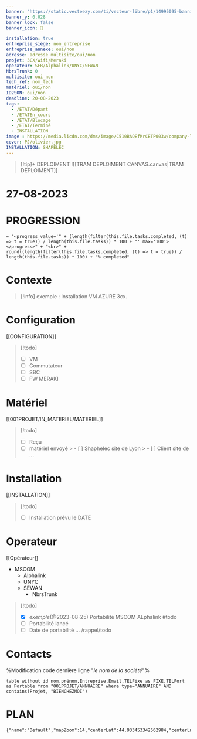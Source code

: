 ```yaml
---
banner: "https://static.vecteezy.com/ti/vecteur-libre/p1/14995095-banniere-de-gestion-de-projet-icone-web-illustrationle-pour-le-conseil-aux-entreprises-et-le-travail-d-equipe-avec-l-ensemble-d-icones-de-ressources-humaines-de-risque-de-portee-de-cout-de-communication-de-temps-d-approvisionnement-et-d-objectif-vectoriel.jpg"
banner_y: 0.028
banner_lock: false
banner_icon: 🐾

installation: true
entreprise_siège: non_entreprise
entreprise_annexe: oui/non
adresse: adresse_multisite/oui/non
projet: 3CX/wifi/Meraki
operateur: SFR/Alphalink/UNYC/SEWAN
NbrsTrunk: 0
multisite: oui_non
tech_ref: nom_tech
matériel: oui/non
ID2SON: oui/non
deadline: 20-08-2023
tags:
  - /ETAT/Départ
  - /ETATEn_cours
  - /ETAT/Blocage
  - /ETAT/Terminé
  - INSTALLATION
image : https://media.licdn.com/dms/image/C510BAQEfMrCETP003w/company-logo_200_200/0/1519863175658?
cover: PJ/olivier.jpg
INSTALLATION: SHAPELEC
---
```

> [!tip]+ DEPLOIMENT
![[TRAM DEPLOIMENT CANVAS.canvas|TRAM DEPLOIMENT]]

# 27-08-2023

# PROGRESSION

```
= "<progress value='" + (length(filter(this.file.tasks.completed, (t) => t = true)) / length(this.file.tasks)) * 100 + "' max='100'></progress>" + "<br>" + round((length(filter(this.file.tasks.completed, (t) => t = true)) / length(this.file.tasks)) * 100) + "% completed"
```

# Contexte
> [!info]
> exemple : Installation VM AZURE 3cx.

# Configuration
[[CONFIGURATION]]

> [!todo]
> - [ ] VM
> - [ ] Commutateur
>- [ ] SBC
> - [ ] FW MERAKI

# Matériel
[[001PROJET/IN_MATERIEL/MATERIEL]]
> [!todo]
> - [ ] Reçu
> - [ ] matériel envoyé
	> 	- [ ] Shaphelec site de Lyon
	> 	- [ ] Client site de ...
# Installation
[[INSTALLATION]]
> [!todo]
> - [ ] Installation prévu le DATE

# Operateur
[[Opérateur]]
-  MSCOM
	- Alphalink
	- UNYC
	- SEWAN
		- NbrsTrunk
> [!todo]
> - [x] _exemple_(@2023-08-25) Portabilité MSCOM ALphalink #todo
> - [ ] Portabilité lancé
> - [ ] Date de portabilité ... /rappel/todo
# Contacts
%Modification code dernière ligne "_le nom de la société_"%
```dataview
table without id nom,prénom,Entreprise,Email,TELFixe as FIXE,TELPort as Portable from "001PROJET/ANNUAIRE" where type="ANNUAIRE" AND contains(Projet, "BIENCHEZMOI")
```

# PLAN

```mapview
{"name":"Default","mapZoom":14,"centerLat":44.933453342562984,"centerLng":4.894752502441406,"query":"","chosenMapSource":0}
```

